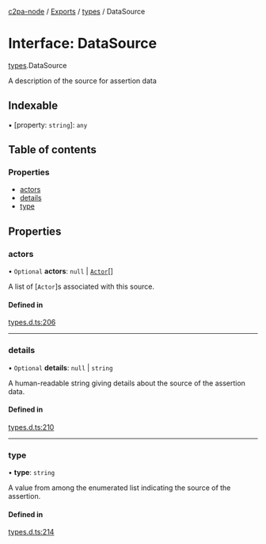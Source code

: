 [c2pa-node](../README.md) / [Exports](../modules.md) / [types](../modules/types.md) / DataSource

# Interface: DataSource

[types](../modules/types.md).DataSource

A description of the source for assertion data

## Indexable

▪ [property: `string`]: `any`

## Table of contents

### Properties

- [actors](types.DataSource.md#actors)
- [details](types.DataSource.md#details)
- [type](types.DataSource.md#type)

## Properties

### actors

• `Optional` **actors**: ``null`` \| [`Actor`](types.Actor.md)[]

A list of [`Actor`]s associated with this source.

#### Defined in

[types.d.ts:206](https://github.com/contentauth/c2pa-node/blob/8f4a321/js-src/types.d.ts#L206)

___

### details

• `Optional` **details**: ``null`` \| `string`

A human-readable string giving details about the source of the assertion data.

#### Defined in

[types.d.ts:210](https://github.com/contentauth/c2pa-node/blob/8f4a321/js-src/types.d.ts#L210)

___

### type

• **type**: `string`

A value from among the enumerated list indicating the source of the assertion.

#### Defined in

[types.d.ts:214](https://github.com/contentauth/c2pa-node/blob/8f4a321/js-src/types.d.ts#L214)
